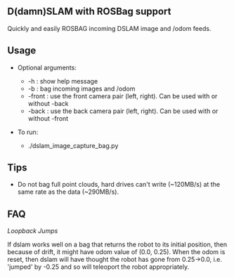 ## D(damn)SLAM with ROSBag support

Quickly and easily ROSBAG incoming DSLAM image and /odom feeds. 

## Usage

* Optional arguments:
    * -h : show help message
    * -b : bag incoming images and /odom
    * -front : use the front camera pair (left, right). Can be used with or without -back
    * -back : use the back camera pair (left, right). Can be used with or without -front

* To run:
    * ./dslam_image_capture_bag.py
    

## Tips

* Do not bag full point clouds, hard drives can't write (~120MB/s) at the same rate as the data (~290MB/s).

## FAQ

*Loopback Jumps*

If dslam works well on a bag that returns the robot to its initial position, then because of drift, it might have odom value of (0.0, 0.25).
When the odom is reset, then dslam will have thought the robot has gone from 0.25->0.0, i.e. 'jumped' by -0.25 and so will teleoport the
robot appropriately.